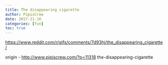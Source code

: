 ```yaml
---
title: The disappearing cigarette
author: PipisCrew
date: 2017-11-16
categories: [fun]
toc: true
---
```


https://www.reddit.com/r/gifs/comments/7d93hj/the_disappearing_cigarette/

origin - http://www.pipiscrew.com/?p=11318 the-disappearing-cigarette